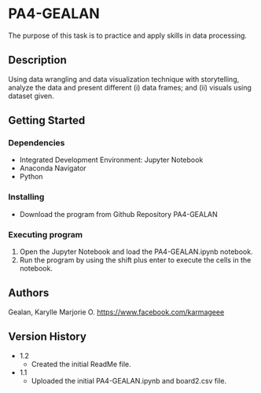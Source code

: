 # PA4-GEALAN

The purpose of this task is to practice and apply skills in data processing.

## Description
Using data wrangling and data visualization technique with storytelling, analyze the data and present different (i) data frames; and (ii) visuals using dataset given.
 
## Getting Started

### Dependencies

- Integrated Development Environment: Jupyter Notebook
- Anaconda Navigator
- Python

### Installing
- Download the program from Github Repository PA4-GEALAN

### Executing program

1. Open the Jupyter Notebook and load the PA4-GEALAN.ipynb notebook.
2. Run the program by using the shift plus enter to execute the cells in the notebook.

## Authors
Gealan, Karylle Marjorie O. https://www.facebook.com/karmageee

## Version History


- 1.2
    - Created the initial ReadMe file.
- 1.1 
    - Uploaded the initial PA4-GEALAN.ipynb and board2.csv file.
